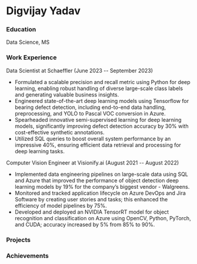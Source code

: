 # Digvijay Yadav

### Education
Data Science, MS

### Work Experience
Data Scientist at Schaeffler (June 2023 -- September 2023)
- Formulated a scalable precision and recall metric using Python for deep learning, enabling robust handling of diverse large-scale class labels and generating valuable business insights.
- Engineered state-of-the-art deep learning models using Tensorflow for bearing defect detection, including end-to-end data handling, preprocessing, and YOLO to Pascal VOC conversion in Azure.
- Spearheaded innovative semi-supervised learning for deep learning models, significantly improving defect detection accuracy by 30% with cost-effective synthetic annotations.
- Utilized SQL queries to boost overall system performance by an impressive 40%, ensuring efficient data retrieval and processing for deep learning tasks.

Computer Vision Engineer at Visionify.ai (August 2021 -- August 2022)
- Implemented data engineering pipelines on large-scale data using SQL and Azure that improved the performance of object detection deep learning models by 19% for the company’s biggest vendor - Walgreens.
- Monitored and tracked application lifecycle on Azure DevOps and Jira Software by creating user stories and tasks; this enhanced the efficiency of model pipelines by 75%.
- Developed and deployed an NVIDIA TensorRT model for object recognition and classification on Azure using OpenCV, Python, PyTorch, and CUDA; accuracy increased by 5% from 85% to 90%.

### Projects

### Achievements

